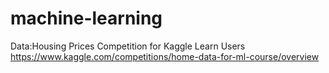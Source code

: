 # machine-learning

Data:Housing Prices Competition for Kaggle Learn Users
https://www.kaggle.com/competitions/home-data-for-ml-course/overview
